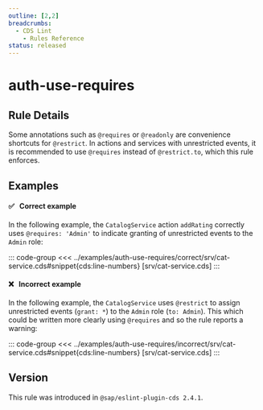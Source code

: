 ```yaml
---
outline: [2,2]
breadcrumbs:
  - CDS Lint
    - Rules Reference
status: released
---
```


<script setup>
  import PlaygroundBadge from '../components/PlaygroundBadge.vue'
</script>

# auth-use-requires

## Rule Details

Some annotations such as `@requires` or `@readonly` are convenience shortcuts for `@restrict`. In actions and services with unrestricted events, it is recommended to use `@requires` instead of `@restrict.to`, which this rule enforces.

## Examples

#### ✅ &nbsp; Correct example

In the following example, the `CatalogService` action `addRating` correctly uses `@requires: 'Admin'` to indicate granting of unrestricted events to the `Admin` role:

::: code-group
<<< ../examples/auth-use-requires/correct/srv/cat-service.cds#snippet{cds:line-numbers} [srv/cat-service.cds]
:::
<PlaygroundBadge
  name="auth-use-requires"
  kind="correct"
  :rules="{'@sap/cds/auth-use-requires': ['warn', 'show']}"
  :files="['db/schema.cds', 'srv/cat-service.cds']"
/>

#### ❌ &nbsp; Incorrect example

In the following example, the `CatalogService` uses `@restrict` to assign unrestricted events (`grant: *`) to the `Admin` role (`to: Admin`). This which could be written more clearly using `@requires` and so the rule reports a warning:

::: code-group
<<< ../examples/auth-use-requires/incorrect/srv/cat-service.cds#snippet{cds:line-numbers} [srv/cat-service.cds]
:::
<PlaygroundBadge
  name="auth-use-requires"
  kind="incorrect"
  :rules="{'@sap/cds/auth-use-requires': ['warn', 'show']}"
  :files="['db/schema.cds', 'srv/cat-service.cds']"
/>

## Version
This rule was introduced in `@sap/eslint-plugin-cds 2.4.1`.
